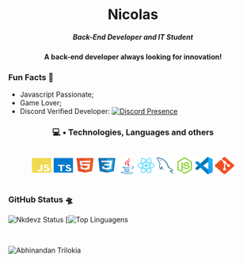 <h1 align="center">Nicolas</h1>

<h5 align="center">Back-End Developer and IT Student</h5>
<h4 align="center">A back-end developer always looking for innovation!<h4/>

### Fun Facts 📁

- Javascript Passionate;
- Game Lover;
- Discord Verified Developer:
 [![Discord Presence](https://lanyard-profile-readme.vercel.app/api/695060735264423974)](https://discord.com/users/695060735264423974)
 <div align="center">

 ### 💻 • Technologies, Languages and others
 </div>

 </div>
<div align="center" valign="top"><br> 
  <img align="center" alt="Js" height="30" width="40" src="https://raw.githubusercontent.com/devicons/devicon/master/icons/javascript/javascript-plain.svg">
  <img align="center" alt="Js" height="30" width="40" src="https://raw.githubusercontent.com/devicons/devicon/master/icons/typescript/typescript-plain.svg">
  <img align="center" alt="HTML" height="30" width="40" src="https://raw.githubusercontent.com/devicons/devicon/master/icons/html5/html5-original.svg">
  <img align="center" alt="CSS" height="30" width="40" src="https://raw.githubusercontent.com/devicons/devicon/master/icons/css3/css3-original.svg">
  <img align="center" alt="java" height="35" width="35" src="https://raw.githubusercontent.com/devicons/devicon/master/icons/java/java-original.svg">
  <img align="center" alt="react" height="35" width="35" src="https://raw.githubusercontent.com/devicons/devicon/master/icons/react/react-original.svg">
  <img align="center" alt="mysql" height="35" width="35" src="https://raw.githubusercontent.com/devicons/devicon/master/icons/mysql/mysql-original.svg">
  <img align="center" alt="nodejs" height="35" width="35" src="https://raw.githubusercontent.com/devicons/devicon/master/icons/nodejs/nodejs-original.svg">
  <img align="center" alt="vscode" height="35" width="35" src="https://raw.githubusercontent.com/github/explore/80688e429a7d4ef2fca1e82350fe8e3517d3494d/topics/visual-studio-code/visual-studio-code.png">
  <img align="center" alt="git" height="35" width="40" src="https://github.com/devicons/devicon/blob/master/icons/git/git-original.svg">
</div><br>

### GitHub Status 🛸

![Nkdevz Status](https://github-readme-stats.vercel.app/api?username=nic0lasx&show_icons=true)
[![Top Linguagens](https://github-readme-stats.vercel.app/api/top-langs/?username=nic0lasx&la)

<br>
</p>

![Abhinandan Trilokia](https://raw.githubusercontent.com/Trilokia/Trilokia/379277808c61ef204768a61bbc5d25bc7798ccf1/bottom_header.svg)
<br>
</p>
